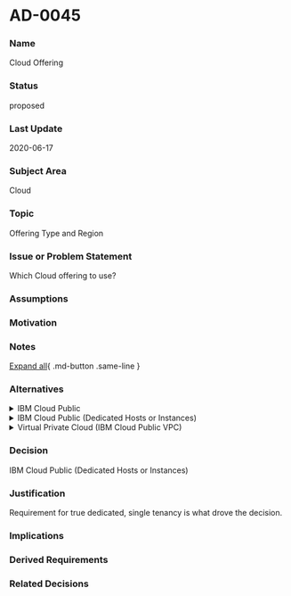 

# AD-0045

### Name

Cloud Offering

### Status

proposed

### Last Update

2020-06-17

### Subject Area

Cloud

### Topic

Offering Type and Region

### Issue or Problem Statement

Which Cloud offering to use?

### Assumptions



### Motivation



### Notes



[Expand all](#){ .md-button .same-line }

### Alternatives


    

<details markdown=1>
<summary markdown="span">IBM Cloud Public</summary>

<table>
    <caption></caption>
    <thead>
        <tr>
            <th></th>
            <th></th>
        </tr>
    </thead>
    <tr>
        <td> <strong>Name</strong> </td>
        <td>IBM Cloud Public</td>
    </tr>
    <tr>
        <td> <strong>Description</strong> </td>
        <td>IBM Cloud Public</td>
    </tr>
    <tr>
        <td> <strong>Best Applied</strong> </td>
        <td></td>
    </tr>
    <tr>
        <td> <strong>Contraindications</strong> </td>
        <td></td>
    </tr>
</table>


</details>


    

<details markdown=1>
<summary markdown="span">IBM Cloud Public (Dedicated Hosts or Instances)</summary>

<table>
    <caption></caption>
    <thead>
        <tr>
            <th></th>
            <th></th>
        </tr>
    </thead>
    <tr>
        <td> <strong>Name</strong> </td>
        <td>IBM Cloud Public (Dedicated Hosts or Instances)</td>
    </tr>
    <tr>
        <td> <strong>Description</strong> </td>
        <td>IBM Cloud Public (Dedicated Hosts or Instances)</td>
    </tr>
    <tr>
        <td> <strong>Best Applied</strong> </td>
        <td>Guarantee single tenancy via dedicated virtual servers.</td>
    </tr>
    <tr>
        <td> <strong>Contraindications</strong> </td>
        <td></td>
    </tr>
</table>


</details>


    

<details markdown=1>
<summary markdown="span">Virtual Private Cloud (IBM Cloud Public VPC)</summary>

<table>
    <caption></caption>
    <thead>
        <tr>
            <th></th>
            <th></th>
        </tr>
    </thead>
    <tr>
        <td> <strong>Name</strong> </td>
        <td>Virtual Private Cloud (IBM Cloud Public VPC)</td>
    </tr>
    <tr>
        <td> <strong>Description</strong> </td>
        <td>VPC</td>
    </tr>
    <tr>
        <td> <strong>Best Applied</strong> </td>
        <td></td>
    </tr>
    <tr>
        <td> <strong>Contraindications</strong> </td>
        <td></td>
    </tr>
</table>


</details>


    



### Decision

IBM Cloud Public (Dedicated Hosts or Instances)

### Justification

Requirement for true dedicated, single tenancy is what drove the decision.   

### Implications



### Derived Requirements



### Related Decisions



